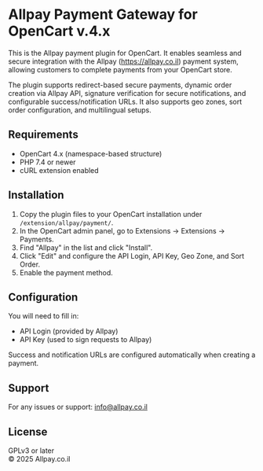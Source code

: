 
# Allpay Payment Gateway for OpenCart v.4.x

This is the Allpay payment plugin for OpenCart. It enables seamless and secure integration with the Allpay (https://allpay.co.il) payment system, allowing customers to complete payments from your OpenCart store.

The plugin supports redirect-based secure payments, dynamic order creation via Allpay API, signature verification for secure notifications, and configurable success/notification URLs. It also supports geo zones, sort order configuration, and multilingual setups.

## Requirements

- OpenCart 4.x (namespace-based structure)
- PHP 7.4 or newer
- cURL extension enabled

## Installation

1. Copy the plugin files to your OpenCart installation under `/extension/allpay/payment/`.
2. In the OpenCart admin panel, go to Extensions → Extensions → Payments.
3. Find "Allpay" in the list and click "Install".
4. Click "Edit" and configure the API Login, API Key, Geo Zone, and Sort Order.
5. Enable the payment method.

## Configuration

You will need to fill in:
- API Login (provided by Allpay)
- API Key (used to sign requests to Allpay)

Success and notification URLs are configured automatically when creating a payment.

## Support

For any issues or support: info@allpay.co.il

## License

GPLv3 or later  
© 2025 Allpay.co.il

